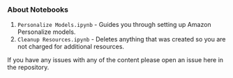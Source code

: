 ### About Notebooks

1. `Personalize Models.ipynb`  - Guides you through setting up Amazon Personalize models. 
2. `Cleanup Resources.ipynb` - Deletes anything that was created so you are not charged for additional resources.

If you have any issues with any of the content please open an issue here in the repository.